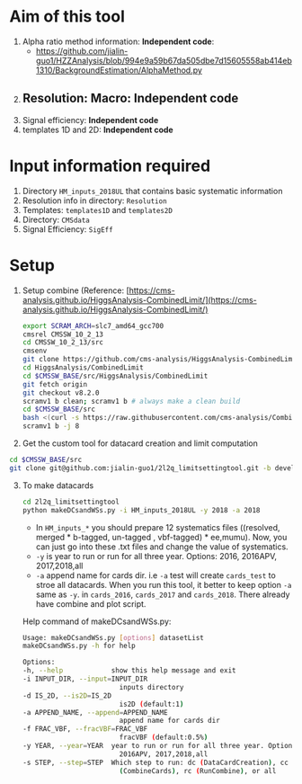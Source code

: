 # Aim of this tool

1. Alpha  ratio method information: **Independent code**:
    - https://github.com/jialin-guo1/HZZAnalysis/blob/994e9a59b67da505dbe7d15605558ab414eb1310/BackgroundEstimation/AlphaMethod.py
1.  Resolution: Macro: **Independent code**
    -
1. Signal efficiency: **Independent code**
1. templates 1D and 2D: **Independent code**


# Input information required

1. Directory `HM_inputs_2018UL` that contains basic systematic information
2. Resolution info in directory: `Resolution`
3. Templates: `templates1D` and  `templates2D`
4. Directory: `CMSdata`
5. Signal Efficiency: `SigEff`

# Setup

1. Setup combine (Reference: [https://cms-analysis.github.io/HiggsAnalysis-CombinedLimit/](https://cms-analysis.github.io/HiggsAnalysis-CombinedLimit/)

    ```bash
    export SCRAM_ARCH=slc7_amd64_gcc700
    cmsrel CMSSW_10_2_13
    cd CMSSW_10_2_13/src
    cmsenv
    git clone https://github.com/cms-analysis/HiggsAnalysis-CombinedLimit.git HiggsAnalysis/CombinedLimit
    cd HiggsAnalysis/CombinedLimit
    cd $CMSSW_BASE/src/HiggsAnalysis/CombinedLimit
    git fetch origin
    git checkout v8.2.0
    scramv1 b clean; scramv1 b # always make a clean build
    cd $CMSSW_BASE/src
    bash <(curl -s https://raw.githubusercontent.com/cms-analysis/CombineHarvester/master/CombineTools/scripts/sparse-checkout-ssh.sh)
    scramv1 b -j 8
    ```

2. Get the custom tool for datacard creation and limit computation

  ```bash
  cd $CMSSW_BASE/src
  git clone git@github.com:jialin-guo1/2l2q_limitsettingtool.git -b develop
  ```

3. To make datacards

    ```bash
    cd 2l2q_limitsettingtool
    python makeDCsandWSs.py -i HM_inputs_2018UL -y 2018 -a 2018
    ```

    - In `HM_inputs_*` you should prepare 12 systematics files  ((resolved, merged * b-tagged, un-tagged , vbf-tagged) * ee,mumu). Now, you can just go into these .txt files and change the value of systematics.
    - `-y` is year to run or run for all three year. Options: 2016, 2016APV, 2017,2018,all
    - `-a` append name for cards dir. i.e `-a` test will create `cards_test` to stroe all datacards. When you run this tool, it better to keep option `-a` same as `-y`. in `cards_2016`, `cards_2017` and `cards_2018`. There already have combine and plot script.

    Help command of makeDCsandWSs.py:

    ```bash
    Usage: makeDCsandWSs.py [options] datasetList
    makeDCsandWSs.py -h for help

    Options:
    -h, --help            show this help message and exit
    -i INPUT_DIR, --input=INPUT_DIR
                            inputs directory
    -d IS_2D, --is2D=IS_2D
                            is2D (default:1)
    -a APPEND_NAME, --append=APPEND_NAME
                            append name for cards dir
    -f FRAC_VBF, --fracVBF=FRAC_VBF
                            fracVBF (default:0.5%)
    -y YEAR, --year=YEAR  year to run or run for all three year. Options: 2016,
                            2016APV, 2017,2018,all
    -s STEP, --step=STEP  Which step to run: dc (DataCardCreation), cc
                            (CombineCards), rc (RunCombine), or all
    ```
